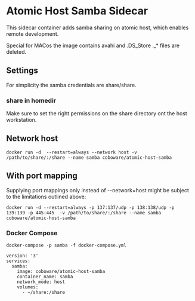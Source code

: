 # Atomic Host Samba Sidecar
This sidecar container adds samba sharing on atomic host, which enables remote development.

Special for MACos the image contains avahi and .DS_Store ._* files are deleted.

## Settings 
For simplicity the samba credentials are share/share.


### share in homedir
Make sure to set the right permissions on the share directory ont the host workstation. 


## Network host
```shell
docker run -d  --restart=always --network host -v /path/to/share/:/share --name samba coboware/atomic-host-samba
```

## With port mapping
Supplying port mappings only instead of --network=host might be subject to the limitations outlined above:
```shell
docker run -d --restart=always -p 137:137/udp -p 138:138/udp -p 139:139 -p 445:445  -v /path/to/share/:/share --name samba coboware/atomic-host-samba
```

### Docker Compose
```shell
docker-compose -p samba -f docker-compose.yml
```
```shell
version: '3'
services:
  samba:
    image: coboware/atomic-host-samba
    container_name: samba
    network_mode: host
    volumes:
      - ~/share:/share
```
